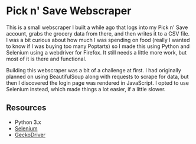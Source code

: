 # Pick n' Save Webscraper
This is a small webscraper I built a while ago that logs into my Pick n' Save account, grabs the grocery data from there, and then writes it to a CSV file. I was a bit curious about how much I was spending on food (really I wanted to know if I was buying too many Poptarts) so I made this using Python and Selenium using a webdriver for Firefox. It still needs a little more work, but most of it is there and functional.

Building this webscraper was a bit of a challenge at first. I had originally planned on using BeautifulSoup along with requests to scrape for data, but then I discovered the login page was rendered in JavaScript. I opted to use Selenium instead, which made things a lot easier, if a little slower.

## Resources
* Python 3.x
* [Selenium](https://www.seleniumhq.org/)
* [GeckoDriver](https://github.com/mozilla/geckodriver/)
